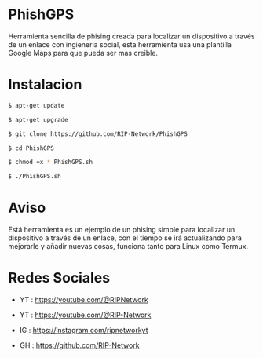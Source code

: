 # PhishGPS

Herramienta sencilla de phising creada para localizar un dispositivo a través de un enlace con ingieneria social, esta herramienta usa una plantilla Google Maps para que pueda ser mas creible.

# Instalacion

```bash
$ apt-get update

$ apt-get upgrade

$ git clone https://github.com/RIP-Network/PhishGPS

$ cd PhishGPS

$ chmod +x * PhishGPS.sh

$ ./PhishGPS.sh
```
# Aviso

Está herramienta es un ejemplo de un phising simple para localizar un dispositivo a través de un enlace, con el tiempo se irá actualizando para mejorarle y añadir nuevas cosas, funciona tanto para Linux como Termux.

# Redes Sociales 

* YT : https://youtube.com/@RIPNetwork
  
* YT : https://youtube.com/@RIP-Network
  
* IG : https://instagram.com/ripnetworkyt
  
* GH : https://github.com/RIP-Network
